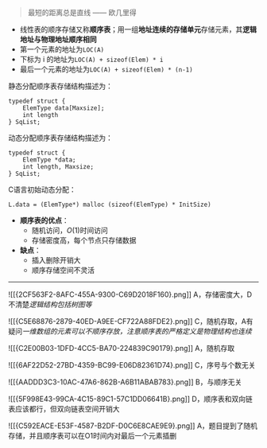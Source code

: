 > 最短的距离总是直线 —— 欧几里得

- 线性表的顺序存储又称**顺序表**；用一组**地址连续的存储单元**存储元素，其**逻辑地址与物理地址顺序相同**
- 第一个元素的地址为`LOC(A)`
- 下标为 i 的地址为`LOC(A) + sizeof(Elem) * i`
- 最后一个元素的地址为`LOC(A) + sizeof(Elem) * (n-1)`

静态分配顺序表存储结构描述为：
```
typedef struct {
	ElemType data[Maxsize]; 
	int length
} SqList;
```

动态分配顺序表存储结构描述为：
```
typedef struct {
	ElemType *data; 
	int length, Maxsize;
} SqList;
```

C语言初始动态分配：
```
L.data = (ElemType*) malloc (sizeof(ElemType) * InitSize)
```

- **顺序表的优点**：
	- 随机访问，$O(1)$时间访问
	- 存储密度高，每个节点只存储数据
- **缺点**：
	- 插入删除开销大
	- 顺序存储空间不灵活

------
![[{2CF563F2-8AFC-455A-9300-C69D2018F160}.png]]
A，存储密度大，D不清楚*逻辑结构包括树图等*

![[{C5E68876-2879-40ED-A9EE-CF722A88FDE2}.png]]
C，随机存取，A有疑问*一维数组的元素可以不顺序存放，注意顺序表的严格定义是物理结构也连续*

![[{C2E00B03-1DFD-4CC5-BA70-224839C90179}.png]]
A，随机存取

![[{6AF22D52-27BD-4359-BC99-E06D82361D74}.png]]
C，序号与个数无关

![[{AADDD3C3-10AC-47A6-862B-A6B11ABAB783}.png]]
B，与顺序无关

![[{5F998E43-99CA-4C15-89C1-57C1DD06641B}.png]]
D，顺序表和双向链表应该都行，但双向链表空间开销大

![[{C592EACE-E53F-4587-B2DF-D0C6E8CAE9E9}.png]]
A，题目提到了随机存储，并且顺序表可以在O1时间内对最后一个元素插删
